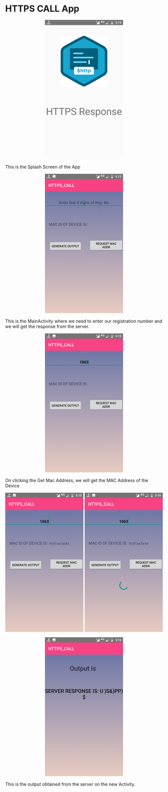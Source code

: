 <h1>HTTPS CALL App</h1>

<p align="center">
<img src="1.png" width="250" />
</p>
<p> This is the Splash Screen of the App </p>
<p align="center">
<img src="2.png" width="250" />
</p>
<p>This is the MainActivity where we need to enter our registration number and we will get the response from the server.</p>
<p align="center">
<img src="3.png" width="250" />
</p>
<p>On clicking the Get Mac Address, we will get the MAC Address of the Device</p>
<p align="center">
<img src="4.png" width="250" />
<img src="5.png" width="250" />
</p>
<p align="center">
<img src="6.png" width="250" />
</p>
<p>This is the output obtained from the server on the new Activity.</p>
